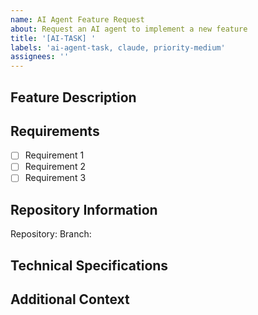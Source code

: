```yaml
---
name: AI Agent Feature Request
about: Request an AI agent to implement a new feature
title: '[AI-TASK] '
labels: 'ai-agent-task, claude, priority-medium'
assignees: ''
---
```


## Feature Description
<!-- Describe what feature should be implemented -->

## Requirements
<!-- List specific requirements and acceptance criteria -->
- [ ] Requirement 1
- [ ] Requirement 2
- [ ] Requirement 3

## Repository Information
Repository: <!-- Git repository URL -->
Branch: <!-- Target branch (optional, defaults to main) -->

## Technical Specifications
<!-- Any technical constraints or specifications -->

## Additional Context
<!-- Any additional context, examples, or references -->